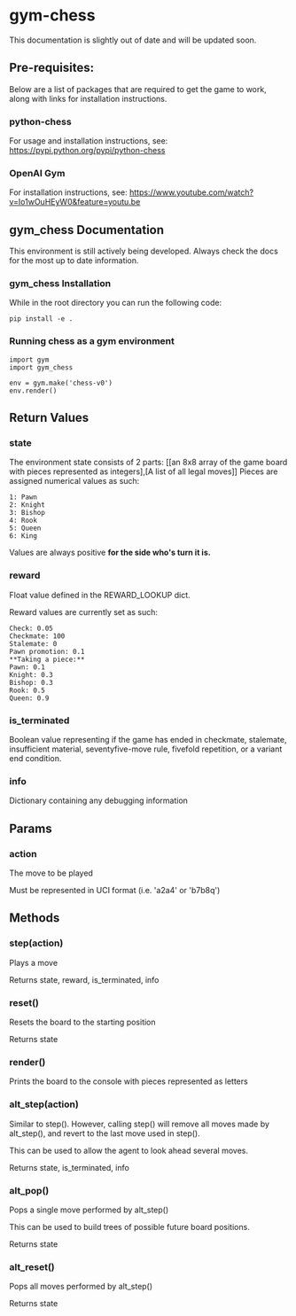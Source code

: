 # gym-chess
This documentation is slightly out of date and will be updated soon.
## Pre-requisites:
Below are a list of packages that are required to get the game to work, along with links for installation instructions.

### python-chess
For usage and installation instructions, see: https://pypi.python.org/pypi/python-chess

### OpenAI Gym
For installation instructions, see: https://www.youtube.com/watch?v=Io1wOuHEyW0&feature=youtu.be

## gym_chess Documentation
This environment is still actively being developed. Always check the docs for the most up to date information.

### gym_chess Installation
While in the root directory you can run the following code:
```
pip install -e .
```

### Running chess as a gym environment
```
import gym
import gym_chess

env = gym.make('chess-v0')
env.render()
```

## Return Values

### state
The environment state consists of 2 parts: [[an 8x8 array of the game board with pieces represented as integers],[A list of all legal moves]]
Pieces are assigned numerical values as such:
```
1: Pawn
2: Knight
3: Bishop
4: Rook
5: Queen
6: King
```
Values are always positive **for the side who's turn it is.**

### reward
Float value defined in the REWARD_LOOKUP dict.

Reward values are currently set as such:
```
Check: 0.05
Checkmate: 100
Stalemate: 0
Pawn promotion: 0.1
**Taking a piece:**
Pawn: 0.1
Knight: 0.3
Bishop: 0.3
Rook: 0.5
Queen: 0.9
```

### is_terminated
Boolean value representing if the game has ended in checkmate, stalemate, insufficient material, seventyfive-move rule, fivefold repetition, or a variant end condition.

### info
Dictionary containing any debugging information

## Params

### action
The move to be played

Must be represented in UCI format (i.e. 'a2a4' or 'b7b8q')

## Methods

### step(action)
Plays a move

Returns state, reward, is_terminated, info

### reset()
Resets the board to the starting position

Returns state

### render()
Prints the board to the console with pieces represented as letters

### alt_step(action)
Similar to step(). However, calling step() will remove all moves made by alt_step(), and revert to the last move used in step().

This can be used to allow the agent to look ahead several moves.

Returns state, is_terminated, info

### alt_pop()
Pops a single move performed by alt_step()

This can be used to build trees of possible future board positions.

Returns state

### alt_reset()
Pops all moves performed by alt_step() 

Returns state